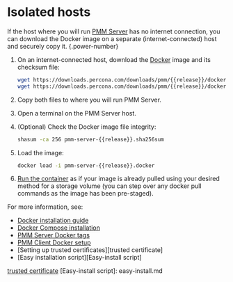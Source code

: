 # Isolated hosts

If the host where you will run [PMM Server][Docker image] has no internet connection, you can download the Docker image on a separate (internet-connected) host and securely copy it.
{.power-number}

1. On an internet-connected host, download the [Docker][Docker] image and its checksum file:

    ```sh
    wget https://downloads.percona.com/downloads/pmm/{{release}}/docker/pmm-server-{{release}}.docker
    wget https://downloads.percona.com/downloads/pmm/{{release}}/docker/pmm-server-{{release}}.sha256sum
    ```

2. Copy both files to where you will run PMM Server.

3. Open a terminal on the PMM Server host.

4. (Optional) Check the Docker image file integrity:

    ```sh
    shasum -ca 256 pmm-server-{{release}}.sha256sum
    ```

5. Load the image:

    ```sh
    docker load -i pmm-server-{{release}}.docker
    ```

6. [Run the container](index.md#run-docker-container) as if your image is already pulled using your desired method for a storage volume (you can step over any docker pull commands as the image has been pre-staged).

For more information, see:
- [Docker installation guide][Docker]
- [Docker Compose installation][Docker compose]
- [PMM Server Docker tags][tags]
- [PMM Client Docker setup][PMMC_COMPOSE]
- [Setting up trusted certificates][trusted certificate]
- [Easy installation script][Easy-install script]

[tags]: https://hub.docker.com/r/percona/pmm-server/tags
[Docker]: https://docs.docker.com/get-docker/
[Docker image]: https://hub.docker.com/r/percona/pmm-server
[Docker compose]: https://docs.docker.com/compose/
[PMMC_COMPOSE]: ../../../install-pmm-client/docker.md
[trusted certificate](../../../../admin/security/ssl_encryption.md)
[Easy-install script]: easy-install.md